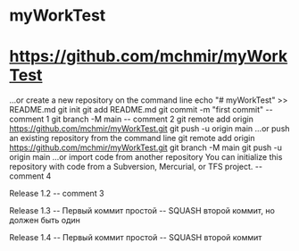# myWorkTest
# https://github.com/mchmir/myWorkTest


…or create a new repository on the command line
echo "# myWorkTest" >> README.md
git init
git add README.md
git commit -m "first commit" -- comment 1
git branch -M main -- comment 2
git remote add origin https://github.com/mchmir/myWorkTest.git
git push -u origin main
…or push an existing repository from the command line
git remote add origin https://github.com/mchmir/myWorkTest.git
git branch -M main
git push -u origin main
…or import code from another repository
You can initialize this repository with code from a Subversion, Mercurial, or TFS project. -- comment 4


Release 1.2
-- comment 3

Release 1.3
-- Первый коммит простой
-- SQUASH  второй коммит, но должен быть один


Release 1.4
-- Первый коммит простой
-- SQUASH  второй коммит